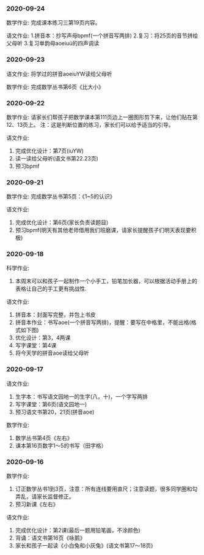 <!---
markmeta_author: wongoo
markmeta_date: 2020-02-13
markmeta_title: 2020 家庭作业
markmeta_categories: 小学
markmeta_tags: 书图,教育
-->
### 2020-09-24

数学作业: 完成课本练习三第19页内容。

语文作业: 
1.拼音本：抄写声母bpmf(一个拼音写两排)
2.复习：将25页的音节拼给父母听
3.复习单韵母aoeiuü的四声调读

### 2020-09-23

语文作业: 将学过的拼音aoeiuYW读给父母听

数学作业: 完成数学丛书第6页《比大小》

### 2020-09-22

数学作业: 请家长们帮孩子把数学课本第111页边上一圈图形剪下来，让他们贴在第12、13页上。
注：这是判断位置的练习，家长们可以给予适当的引导。

语文作业:
1. 完成优化设计：第7页(iuYW)
2. 读一读给父母听(语文书第22.23页)
3. 预习bpmf

### 2020-09-21

数学作业: 完成数学丛书第5页：《1~5的认识》

语文作业:
1. 完成优化设计：第6页(家长负责读题目)
2. 预习bpmf(明天有其他老师借用我们班磨课，请家长提醒孩子们明天表现要积极)

### 2020-09-18

科学作业:
1. 本周末可以和孩子一起制作一个小手工，铅笔加长器，可以根据活动手册上的表格让自己的手工更有挑战性.

语文作业:
1. 拼音本：封面写完整，并包上书皮
2. 拼音本作业：书写aoe(一个拼音写两排)，提醒：要写在中格里，不能出格(格式如下图)
3. 优化设计：第3，4两课
4. 写字课堂：第4课
5. 将今天学的拼音aoe读给父母听

### 2020-09-17
语文作业: 
1. 生字本：书写语文园地一的生字(八，十)，一个字写两排
2. 写字课堂：第6页(语文园地一)
3. 预习语文书第20，21页(拼音aoe)

数学作业:
1. 数学丛书第4页《左右》
2. 课本第16页数字1～5的书写（田字格）

### 2020-09-16

数学作业:
1. 订正数学丛书1到3页，注意：所有连线要用直尺；注意读题，很多同学圈和勾弄乱，请家长监督修正。
2. 预习新课《左右》

语文作业:
1. 完成优化设计：第2课(最后一题用铅笔画，不涂颜色)
2. 背诵：语文书第16页《咏鹅》
3. 家长和孩子一起读《小白兔和小灰兔》(语文书第17～18页)

